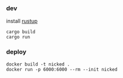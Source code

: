 ### dev
install [rustup](http://rustup.rs)
```
cargo build
cargo run
```

### deploy
```docker
docker build -t nicked .
docker run -p 6000:6000 --rm --init nicked
```